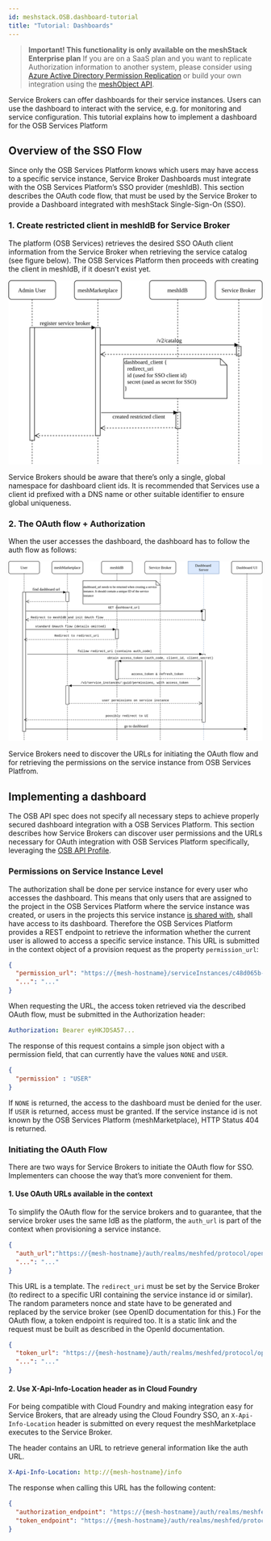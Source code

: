 ```yaml
---
id: meshstack.OSB.dashboard-tutorial
title: "Tutorial: Dashboards"
---
```


> **Important! This functionality is only available on the meshStack Enterprise plan**
> If you are on a SaaS plan and you want to replicate Authorization information to another
> system, please consider using [Azure Active Directory Permission Replication](./meshstack.meshmarketplace.index.md#aad-permission-replication)
> or build your own integration using the [meshObject API](./api/).

Service Brokers can offer dashboards for their service instances. Users can use the dashboard to interact with the service, e.g. for monitoring and service configuration. This tutorial explains how to implement a dashboard for the OSB Services Platform

## Overview of the SSO Flow

Since only the OSB Services Platform knows which users may have access to a specific service instance, Service Broker Dashboards must integrate with the OSB Services Platform’s SSO provider (meshIdB). This section describes the OAuth code flow, that must be used by the Service Broker to provide a Dashboard integrated with meshStack Single-Sign-On (SSO).

### 1. Create restricted client in meshIdB for Service Broker

The platform (OSB Services) retrieves the desired SSO OAuth client information from the Service Broker when retrieving the service catalog (see figure below). The OSB Services Platform then proceeds with creating the client in meshIdB, if it doesn’t exist yet.

![OSB Marketplace integration](assets/osb-dashboard-1.png)

Service Brokers should be aware that there’s only a single, global namespace for dashboard client ids. It is recommended that Services use a client id  prefixed with a DNS name or other suitable identifier to ensure global uniqueness.

### 2. The OAuth flow + Authorization

When the user accesses the dashboard, the dashboard has to follow the auth flow as follows:

![OSB Marketplace integration](assets/osb-dashboard-2.png)

Service Brokers need to discover the URLs for initiating the OAuth flow and for retrieving the permissions on the service instance from OSB Services Platfrom.

## Implementing a dashboard

The OSB API spec does not specify all necessary steps to achieve properly secured dashboard integration with a OSB Services Platform. This section describes how Service Brokers can discover user permissions and the URLs necessary for OAuth integration with OSB Services Platform specifically, leveraging the [OSB API Profile](./meshstack.meshmarketplace.profile.md).

### Permissions on Service Instance Level

The authorization shall be done per service instance for every user who accesses the dashboard. This means that only users that are assigned to the project in the OSB Services Platform where the service instance was created, or users in the projects this service instance [is shared with](marketplace.service-instances.md#share-service-instance), shall have access to its dashboard. Therefore the OSB Services Platform provides a REST endpoint to retrieve the information whether the current user is allowed to access a specific service instance. This URL is submitted in the context object of a provision request as the property `permission_url`:

```json
{
  "permission_url": "https://{mesh-hostname}/serviceInstances/c48d065b-a123-4a1e-8021-2965928d022d/permissions",
  "...": "..."
}
```

When requesting the URL, the access token retrieved via the described OAuth flow, must be submitted in the Authorization header:

```yml
Authorization: Bearer eyHKJDSA57...
```

The response of this request contains a simple json object with a permission field, that can currently have the values `NONE` and `USER`.

```json
{
  "permission" : "USER"
}
```

If `NONE` is returned, the access to the dashboard must be denied for the user. If `USER` is returned, access must be granted. If the service instance id is not known by the OSB Services Platform (meshMarketplace), HTTP Status 404 is returned.

### Initiating the OAuth Flow

There are two ways for Service Brokers to initiate the OAuth flow for SSO. Implementers can choose the way that’s more convenient for them.

#### 1. Use OAuth URLs available in the context

To simplify the OAuth flow for the service brokers and to guarantee, that the service broker uses the same IdB as the platform, the `auth_url` is part of the context when provisioning a service instance.

```json
{
  "auth_url":"https://{mesh-hostname}/auth/realms/meshfed/protocol/openid-connect/auth?client_id=my-service-client-id&response_type=code&redirect_uri={redirect_uri}&nonce={nonce}&state={state}",
  "...": "..."
}
```

This URL is a template. The `redirect_uri` must be set by the Service Broker (to redirect to a specific URI containing the service instance id or similar). The random parameters nonce and state have to be generated and replaced by the service broker (see OpenID documentation for this.)
For the OAuth flow, a token endpoint is required too. It is a static link and the request must be built as described in the OpenId documentation.

```json
{
  "token_url": "https://{mesh-hostname}/auth/realms/meshfed/protocol/openid-connect/token",
  "...": "..."
}
```

#### 2. Use X-Api-Info-Location header as in Cloud Foundry

For being compatible with Cloud Foundry and making integration easy for Service Brokers, that are already using the Cloud Foundry SSO, an `X-Api-Info-Location` header is submitted on every request the meshMarketplace executes to the Service Broker.

The header contains an URL to retrieve general information like the auth URL.

```yml
X-Api-Info-Location: http://{mesh-hostname}/info
```

The response when calling this URL has the following content:

```json
{
  "authorization_endpoint": "https://{mesh-hostname}/auth/realms/meshfed/protocol/openid-connect/auth",
  "token_endpoint": "https://{mesh-hostname}/auth/realms/meshfed/protocol/openid-connect/token"
}
```
